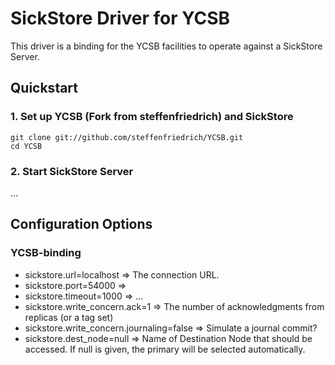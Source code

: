 # SickStore Driver for YCSB
This driver is a binding for the YCSB facilities to operate against a SickStore Server.

## Quickstart

### 1. Set up YCSB (Fork from steffenfriedrich) and SickStore
```
git clone git://github.com/steffenfriedrich/YCSB.git
cd YCSB
```

### 2. Start SickStore Server
...


## Configuration Options

### YCSB-binding
 - sickstore.url=localhost => The connection URL.
 - sickstore.port=54000 => 
 - sickstore.timeout=1000 => ...
 - sickstore.write_concern.ack=1 => The number of acknowledgments from replicas (or a tag set)
 - sickstore.write_concern.journaling=false => Simulate a journal commit?
 - sickstore.dest_node=null => Name of Destination Node that should be accessed. If null is given, the primary will be selected automatically.
